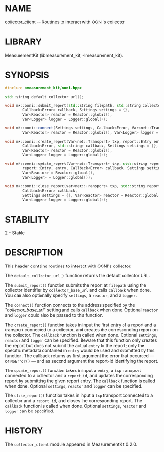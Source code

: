 # NAME
collector_client -- Routines to interact with OONI's collector

# LIBRARY
MeasurementKit (libmeasurement_kit, -lmeasurement_kit).

# SYNOPSIS
```C++
#include <measurement_kit/ooni.hpp>

std::string default_collector_url();

void mk::ooni::submit_report(std::string filepath, std::string collector_base_url,
        Callback<Error> callback, Settings settings = {},
        Var<Reactor> reactor = Reactor::global(),
        Var<Logger> logger = Logger::global());

void mk::ooni::connect(Settings settings, Callback<Error, Var<net::Transport>> callback,
        Var<Reactor> reactor = Reactor::global(), Var<Logger> logger = Logger::global());

void mk::ooni::create_report(Var<net::Transport> txp, report::Entry entry,
        Callback<Error, std::string> callback, Settings settings = {},
        Var<Reactor> reactor = Reactor::global(),
        Var<Logger> logger = Logger::global());

void mk::ooni::update_report(Var<net::Transport> txp, std::string report_id,
        report::Entry, entry, Callback<Error> callback, Settings settings = {},
        Var<Reactor> = Reactor::global(),
        Var<Logger> = Logger::global());

void mk::ooni::close_report(Var<net::Transport> txp, std::string report_id,
        Callback<Error> callback,
        Settings settings = {}, Var<Reactor> reactor = Reactor::global(),
        Var<Logger> logger = Logger::global());
```

# STABILITY

2 - Stable

# DESCRIPTION

This header contains routines to interact with OONI's collector.

The `default_collector_url()` function returns the default collector URL.

The `submit_report()` function submits the report at `filepath` using the collector
identifier by `collector_base_url` and calls `callback` when done. You can also
optionally specify `settings`, a `reactor`, and a `logger`.

The `connect()` function connects to the address specified by the *"collector_base_url*"
setting and calls `callback` when done. Optional `reactor` and `logger` could also be
passed to this function.

The `create_report()` function takes in input the first entry of a report and a
transport connected to a collector, and creates the corresponding report on
the collector. The `callback` function is called when done. Optional `settings`,
`reactor` and `logger` can be specified. Beware that this function only creates the
report but does not submit the actual `entry` to the report; only the specific
metadata contained in `entry` would be used and submitted by this function. The
callback returns as first argument the error that occureed &mdash; or `NoError()`
&mdash; and as second argument the report-id identifying the report.

The `update_report()` function takes in input a `entry`, a `txp` transport
connected to a collector and a `report_id`, and updates the corresponding report
by submitting the given report entry. The `callback` function is called when
done. Optional `settings`, `reactor` and `logger` can be specified.

The `close_report()` function takes in input a `txp` transport
connected to a collector and a `report_id`, and closes the corresponding
report. The `callback` function is called when
done. Optional `settings`, `reactor` and `logger` can be specified.

# HISTORY

The `collector_client` module appeared in MeasurementKit 0.2.0.
